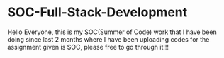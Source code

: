 # SOC-Full-Stack-Development
Hello Everyone, this is my SOC(Summer of Code) work that I have been doing since last 2 months where I have been uploading codes for the assignment given is SOC, please free to go through it!!!

